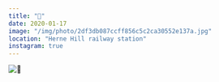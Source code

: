 ```yaml
---
title: "🎍"
date: 2020-01-17
image: "/img/photo/2df3db087ccff856c5c2ca30552e137a.jpg"
location: "Herne Hill railway station"
instagram: true
---
```


![🎍](/img/photo/2df3db087ccff856c5c2ca30552e137a.jpg)

